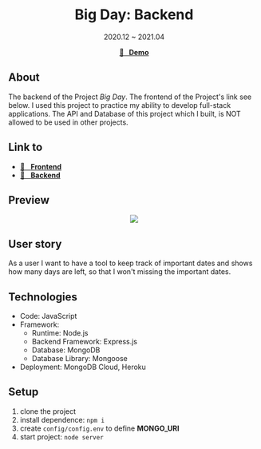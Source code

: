 <h1 align="center">Big Day: Backend</h1>
<div align="center">2020.12 ~ 2021.04</div>

<p align="center">
  <strong>
   <a href="https://bigdays.netlify.app/">🚀 &nbsp; Demo</a>
  </strong>
</p>

## About

The backend of the Project *Big Day*. The frontend of the Project's link see below. I used this project to practice my ability to develop full-stack applications. The API and Database of this project which I built, is NOT allowed to be used in other projects. 

## Link to
- <a href="https://github.com/JooYoo/react-bigDay/">🔗 &nbsp; **Frontend**</a>
- <a href="https://github.com/JooYoo/node-bigDay">🔗 &nbsp; **Backend**</a>

## Preview

<p align="center" style="border-radius: 10px">
    <kbd>
      <img src="https://pbs.twimg.com/media/Ew6h31cWEAEe6DP?format=jpg&name=large"/>
    </kbd>
</p>

## User story

As a user I want to have a tool to keep track of important dates and shows how many days are left, so that I won't missing the important dates. 

## Technologies

- Code: JavaScript
- Framework: 
  - Runtime: Node.js
  - Backend Framework: Express.js
  - Database: MongoDB
  - Database Library: Mongoose
- Deployment: MongoDB Cloud, Heroku

## Setup

1. clone the project
2. install dependence: `npm i`
3. create `config/config.env` to define **MONGO_URI**
4. start project: `node server`

